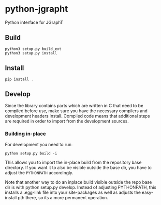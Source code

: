 
# python-jgrapht

Python interface for JGraphT

## Build

```
python3 setup.py build_ext
python3 setup.py install
```

## Install

```
pip install .
```

## Develop

Since the library contains parts which are written in C that need to be compiled before use, make sure you have 
the necessary compilers and development headers install. Compiled code means that additional steps are required
in order to import from the development sources. 

### Building in-place

For development you need to run: 

```
python setup.py build -i
```

This allows you to import the in-place build from the repository base directory. If you want it to 
also be visible outside the base dir, you have to adjust the `PYTHONPATH` accordingly.

Note that another way to do an inplace build visible outside the repo base dir is with python setup.py develop. Instead of adjusting PYTHONPATH, this installs a .egg-link file into your site-packages as well as adjusts the easy-install.pth there, so its a more permanent operation.


